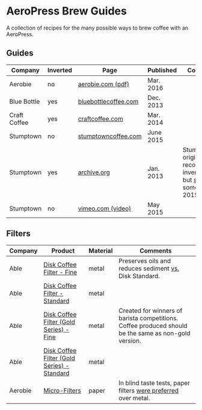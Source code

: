 # AeroPress Brew Guides

A collection of recipes for the many possible ways to brew coffee with an AeroPress.

## Guides

Company      | Inverted | Page | Published | Comments
------------ | -------- | ---- | --------- | --------
Aerobie      | no       | [aerobie.com (pdf)][5] | Mar. 2016 |
Blue Bottle  | yes      | [bluebottlecoffee.com][6] | Dec. 2013 |
Craft Coffee | yes      | [craftcoffee.com][7] | Mar. 2014 |
Stumptown    | no       | [stumptowncoffee.com][8] | June 2015 |
Stumptown    | yes      | [archive.org][9] | Jan. 2013 | Stumptown originally recommended inverted style, but [switched][10] sometime in 2015.
Stumptown    | no       | [vimeo.com (video)][11] | May 2015 |

## Filters

Company | Product                                          | Material | Comments
------- | ------------------------------------------------ | -------- | --------
Able    | [Disk Coffee Filter - Fine][1]                   | metal    | Preserves oils and reduces sediment [vs.](http://ablebrewing.com/blogs/news/6087708-disk-fine-reviews) Disk Standard.
Able    | [Disk Coffee Filter - Standard][1]               | metal    |
Able    | [Disk Coffee Filter (Gold Series) - Fine][2]     | metal    | Created for winners of barista competitions.  Coffee produced should be the same as non-gold version.
Able    | [Disk Coffee Filter (Gold Series) - Standard][2] | metal    |
Aerobie | [Micro-Filters][3]                               | paper    | In blind taste tests, paper filters [were preferred][4] over metal.

[1]: http://ablebrewing.com/products/disk-coffee-filter
[2]: http://ablebrewing.com/products/gold-disk-coffee-filter-for-aeropress
[3]: http://www.aerobie.com/product/aeropress/
[4]: http://www.aerobie.com/aeropress/faqs/#filter-questions
[5]: http://www.aerobie.com/wp-content/uploads/2016/03/AeroPress-Instr-English-Rev.-D2.pdf
[6]: https://bluebottlecoffee.com/preparation-guides/aeropress
[7]: https://www.craftcoffee.com/how-to-make-coffee/aeropress-brew-guide
[8]: https://www.stumptowncoffee.com/brew-guides/aeropress/
[9]: https://web.archive.org/web/20150412190314/http://stumptowncoffee.com/brew-guides/aeropress/
[10]: https://www.reddit.com/r/Coffee/comments/3i9kev/stumptown_inverted_method/
[11]: https://vimeo.com/126614296
